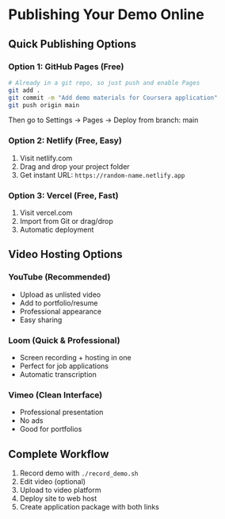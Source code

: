 # Publishing Your Demo Online

## Quick Publishing Options

### Option 1: GitHub Pages (Free)
```bash
# Already in a git repo, so just push and enable Pages
git add .
git commit -m "Add demo materials for Coursera application"
git push origin main
```
Then go to Settings → Pages → Deploy from branch: main

### Option 2: Netlify (Free, Easy)
1. Visit netlify.com
2. Drag and drop your project folder
3. Get instant URL: `https://random-name.netlify.app`

### Option 3: Vercel (Free, Fast)
1. Visit vercel.com
2. Import from Git or drag/drop
3. Automatic deployment

## Video Hosting Options

### YouTube (Recommended)
- Upload as unlisted video
- Add to portfolio/resume
- Professional appearance
- Easy sharing

### Loom (Quick & Professional)  
- Screen recording + hosting in one
- Perfect for job applications
- Automatic transcription

### Vimeo (Clean Interface)
- Professional presentation
- No ads
- Good for portfolios

## Complete Workflow
1. Record demo with `./record_demo.sh`
2. Edit video (optional)
3. Upload to video platform
4. Deploy site to web host
5. Create application package with both links